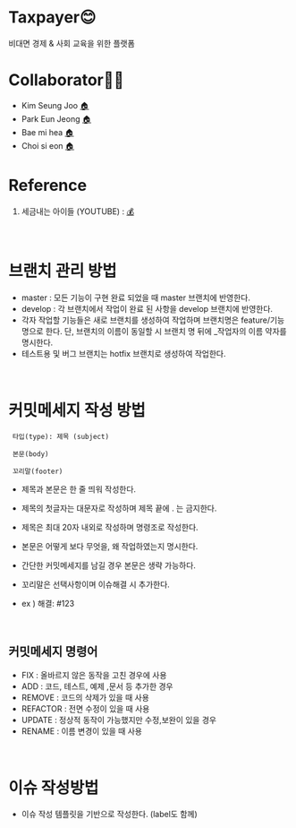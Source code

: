 # Taxpayer😊
비대면 경제 & 사회 교육을 위한 플랫폼

# Collaborator🙅‍♀️
- Kim Seung Joo [🏠️](https://github.com/SeungJooKim)
- Park Eun Jeong [🏠️](https://github.com/Eundms)
- Bae mi hea [🏠️](https://github.com/mihea1206)
- Choi si eon [🏠️](https://github.com/noino0819)

# Reference
1. 세금내는 아이들 (YOUTUBE) : [💰](https://www.youtube.com/channel/UC_yS9qx6-ZxS67HKPyWeXDg)

<br>

# 브랜치 관리 방법
 - master : 모든 기능이 구현 완료 되었을 때 master 브랜치에 반영한다.
 - develop : 각 브랜치에서 작업이 완료 된 사항을 develop 브랜치에 반영한다. 
 - 각자 작업할 기능들은 새로 브랜치를 생성하여 작업하며 브랜치명은 feature/기능명으로 한다. 
   단, 브랜치의 이름이 동일할 시 브랜치 명 뒤에 _작업자의 이름 약자를 명시한다.
 - 테스트용 및 버그 브랜치는 hotfix 브랜치로 생성하여 작업한다. 

<br>

# 커밋메세지 작성 방법

```
 타입(type): 제목 (subject)

 본문(body)

 꼬리말(footer)
```

- 제목과 본문은 한 줄 띄워 작성한다.
- 제목의 첫글자는 대문자로 작성하며 제목 끝에 . 는 금지한다. 
- 제목은 최대 20자 내외로 작성하며 명령조로 작성한다. 

 - 본문은 어떻게 보다 무엇을, 왜 작업하였는지 명시한다.
 - 간단한 커밋메세지를 남길 경우 본문은 생략 가능하다. 

 - 꼬리말은 선택사항이며 이슈해결 시 추가한다. 
 - ex ) 해결: #123

<br>

## 커밋메세지 명령어
- FIX : 올바르지 않은 동작을 고친 경우에 사용
- ADD : 코드, 테스트, 예제 ,문서 등 추가한 경우
- REMOVE : 코드의 삭제가 있을 때 사용
- REFACTOR : 전면 수정이 있을 때 사용
- UPDATE : 정상적 동작이 가능했지만 수정,보완이 있을 경우
- RENAME : 이름 변경이 있을 때 사용

<br>

# 이슈 작성방법
- 이슈 작성 템플릿을 기반으로 작성한다. (label도 함께)
